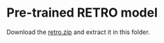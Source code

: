 # Pre-trained RETRO model

Download the [retro.zip](https://chalmersuniversity.box.com/s/d7qijjdyfv6ubdy1ux10syrq4ep3ca6e) and extract it in this folder.